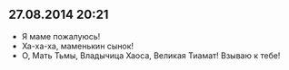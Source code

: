 ## 27.08.2014 20:21

- Я маме пожалуюсь!
- Ха-ха-ха, маменькин сынок!
- О, Мать Тьмы, Владычица Хаоса, Великая Тиамат! Взываю к тебе!
